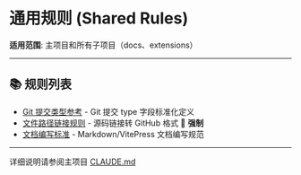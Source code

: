# 通用规则 (Shared Rules)

**适用范围**: 主项目和所有子项目（docs、extensions）

---

## 📚 规则列表

- [Git 提交类型参考](./git-commit-types-reference.md) - Git 提交 type 字段标准化定义
- [文件路径链接规则](./file-path-links-rules.md) - 源码链接转 GitHub 格式 📜 **强制**
- [文档编写标准](./doc-writing-standards.md) - Markdown/VitePress 文档编写规范

---

详细说明请参阅主项目 [CLAUDE.md](https://github.com/zhaoheng666/WorldTourCasino/blob/classic_vegas/CLAUDE.md)

